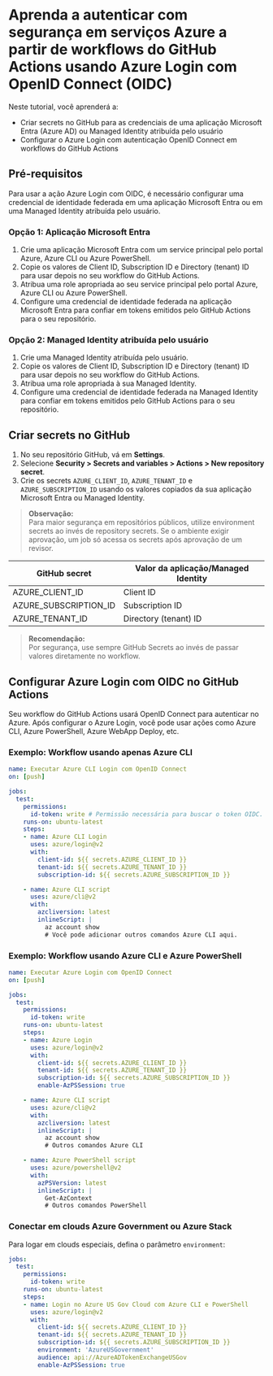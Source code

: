 # Aprenda a autenticar com segurança em serviços Azure a partir de workflows do GitHub Actions usando Azure Login com OpenID Connect (OIDC)

Neste tutorial, você aprenderá a:

- Criar secrets no GitHub para as credenciais de uma aplicação Microsoft Entra (Azure AD) ou Managed Identity atribuída pelo usuário
- Configurar o Azure Login com autenticação OpenID Connect em workflows do GitHub Actions

## Pré-requisitos

Para usar a ação Azure Login com OIDC, é necessário configurar uma credencial de identidade federada em uma aplicação Microsoft Entra ou em uma Managed Identity atribuída pelo usuário.

### Opção 1: Aplicação Microsoft Entra

1. Crie uma aplicação Microsoft Entra com um service principal pelo portal Azure, Azure CLI ou Azure PowerShell.
2. Copie os valores de Client ID, Subscription ID e Directory (tenant) ID para usar depois no seu workflow do GitHub Actions.
3. Atribua uma role apropriada ao seu service principal pelo portal Azure, Azure CLI ou Azure PowerShell.
4. Configure uma credencial de identidade federada na aplicação Microsoft Entra para confiar em tokens emitidos pelo GitHub Actions para o seu repositório.

### Opção 2: Managed Identity atribuída pelo usuário

1. Crie uma Managed Identity atribuída pelo usuário.
2. Copie os valores de Client ID, Subscription ID e Directory (tenant) ID para usar depois no seu workflow do GitHub Actions.
3. Atribua uma role apropriada à sua Managed Identity.
4. Configure uma credencial de identidade federada na Managed Identity para confiar em tokens emitidos pelo GitHub Actions para o seu repositório.

## Criar secrets no GitHub

1. No seu repositório GitHub, vá em **Settings**.
2. Selecione **Security > Secrets and variables > Actions > New repository secret**.
3. Crie os secrets `AZURE_CLIENT_ID`, `AZURE_TENANT_ID` e `AZURE_SUBSCRIPTION_ID` usando os valores copiados da sua aplicação Microsoft Entra ou Managed Identity.

> **Observação:**  
> Para maior segurança em repositórios públicos, utilize environment secrets ao invés de repository secrets. Se o ambiente exigir aprovação, um job só acessa os secrets após aprovação de um revisor.

| GitHub secret         | Valor da aplicação/Managed Identity |
|-----------------------|-------------------------------------|
| AZURE_CLIENT_ID       | Client ID                           |
| AZURE_SUBSCRIPTION_ID | Subscription ID                     |
| AZURE_TENANT_ID       | Directory (tenant) ID               |

> **Recomendação:**  
> Por segurança, use sempre GitHub Secrets ao invés de passar valores diretamente no workflow.

## Configurar Azure Login com OIDC no GitHub Actions

Seu workflow do GitHub Actions usará OpenID Connect para autenticar no Azure. Após configurar o Azure Login, você pode usar ações como Azure CLI, Azure PowerShell, Azure WebApp Deploy, etc.

### Exemplo: Workflow usando apenas Azure CLI

```yaml
name: Executar Azure CLI Login com OpenID Connect
on: [push]

jobs:
  test:
    permissions:
      id-token: write # Permissão necessária para buscar o token OIDC.
    runs-on: ubuntu-latest
    steps:
    - name: Azure CLI Login
      uses: azure/login@v2
      with:
        client-id: ${{ secrets.AZURE_CLIENT_ID }}
        tenant-id: ${{ secrets.AZURE_TENANT_ID }}
        subscription-id: ${{ secrets.AZURE_SUBSCRIPTION_ID }}

    - name: Azure CLI script
      uses: azure/cli@v2
      with:
        azcliversion: latest
        inlineScript: |
          az account show
          # Você pode adicionar outros comandos Azure CLI aqui.
```

### Exemplo: Workflow usando Azure CLI e Azure PowerShell
```yaml
name: Executar Azure Login com OpenID Connect
on: [push]

jobs:
  test:
    permissions:
      id-token: write
    runs-on: ubuntu-latest
    steps:
    - name: Azure Login
      uses: azure/login@v2
      with:
        client-id: ${{ secrets.AZURE_CLIENT_ID }}
        tenant-id: ${{ secrets.AZURE_TENANT_ID }}
        subscription-id: ${{ secrets.AZURE_SUBSCRIPTION_ID }}
        enable-AzPSSession: true

    - name: Azure CLI script
      uses: azure/cli@v2
      with:
        azcliversion: latest
        inlineScript: |
          az account show
          # Outros comandos Azure CLI

    - name: Azure PowerShell script
      uses: azure/powershell@v2
      with:
        azPSVersion: latest
        inlineScript: |
          Get-AzContext
          # Outros comandos PowerShell
```

### Conectar em clouds Azure Government ou Azure Stack
Para logar em clouds especiais, defina o parâmetro `environment`:
```yaml
jobs:
  test:
    permissions:
      id-token: write
    runs-on: ubuntu-latest
    steps:
    - name: Login no Azure US Gov Cloud com Azure CLI e PowerShell
      uses: azure/login@v2
      with:
        client-id: ${{ secrets.AZURE_CLIENT_ID }}
        tenant-id: ${{ secrets.AZURE_TENANT_ID }}
        subscription-id: ${{ secrets.AZURE_SUBSCRIPTION_ID }}
        environment: 'AzureUSGovernment'
        audience: api://AzureADTokenExchangeUSGov
        enable-AzPSSession: true
```